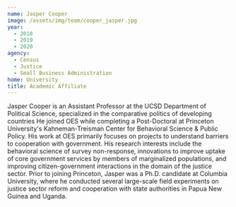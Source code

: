 ```yaml
---
name: Jasper Cooper
image: /assets/img/team/cooper_jasper.jpg
year: 
  - 2018
  - 2019
  - 2020
agency:   
  - Census
  - Justice 
  - Small Business Administration
home: University 
title: Academic Affiliate 
---
```


Jasper Cooper is an Assistant Professor at the UCSD Department of Political Science, specialized in the comparative politics of developing countries
He joined OES while completing a Post-Doctoral at Princeton University's Kahneman-Treisman Center for Behavioral Science & Public Policy. His work at OES primarily focuses on projects to understand barriers to cooperation with government. His research interests include the behavioral science of survey non-response, innovations to improve uptake of core government services by members of marginalized populations, and improving citizen-government interactions in the domain of the justice sector. Prior to joining Princeton, Jasper was a Ph.D. candidate at Columbia University, where he conducted several large-scale field experiments on justice sector reform and cooperation with state authorities in Papua New Guinea and Uganda.
